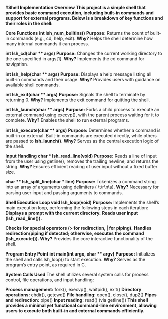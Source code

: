 #**Shell Implementation Overview**
**This project is a simple shell that provides basic command execution, including built-in commands and support for external programs. Below is a breakdown of key functions and their roles in the shell:**

**Core Functions**
**int lsh_num_builtins()**
**Purpose:** Returns the count of built-in commands (e.g., cd, help, exit).
**Why?** Helps the shell determine how many internal commands it can process.

**int lsh_cd(char ** args)**
**Purpose:** Changes the current working directory to the one specified in args[1].
**Why?** Implements the cd command for navigation.

**int lsh_help(char ** args)**
**Purpose:** Displays a help message listing all built-in commands and their usage.
**Why?** Provides users with guidance on available shell commands.

**int lsh_exit(char ** args)**
**Purpose:** Signals the shell to terminate by returning 0.
**Why?** Implements the exit command for quitting the shell.

**int lsh_launch(char ** args)**
**Purpose:** Forks a child process to execute an external command using execvp(), with the parent process waiting for it to complete.
**Why?** Enables the shell to run external programs.

**int lsh_execute(char ** args)**
**Purpose:** Determines whether a command is built-in or external. Built-in commands are executed directly, while others are passed to **lsh_launch()**.
**Why?** Serves as the central execution logic of the shell.

**Input Handling**
**char * lsh_read_line(void)**
**Purpose:** Reads a line of input from the user using getline(), removes the trailing newline, and returns the string.
**Why?** Ensures efficient reading of user input without a fixed buffer size.

**char ** lsh_split_line(char * line)** 
**Purpose:** Tokenizes a command string into an array of arguments using delimiters ( \t\r\n\a).
**Why?** Necessary for parsing user input and passing arguments to commands.

**Shell Execution Loop
void lsh_loop(void)**
**Purpose:** Implements the shell’s main execution loop, performing the following steps in each iteration:
**Displays a prompt with the current directory.**
**Reads user input (lsh_read_line()).**

**Checks for special operators (> for redirection, | for piping).**
**Handles redirection/piping if detected; otherwise, executes the command (lsh_execute()).
Why?** Provides the core interactive functionality of the shell.

**Program Entry Point**
**int main(int argc, char ** argv)**
**Purpose:** Initializes the shell and calls lsh_loop() to start execution.
**Why?** Serves as the program’s entry point, as required in C.

**System Calls Used**
The shell utilizes several system calls for process control, file operations, and input handling:

**Process management:** fork(), execvp(), waitpid(), exit()
**Directory operations:** chdir(), getcwd()
**File handling:** open(), close(), dup2()
**Pipes and redirection:** pipe()
**Input reading:** read() (via getline())
**This shell provides a minimal yet functional command-line environment, allowing users to execute both built-in and external commands efficiently.**
